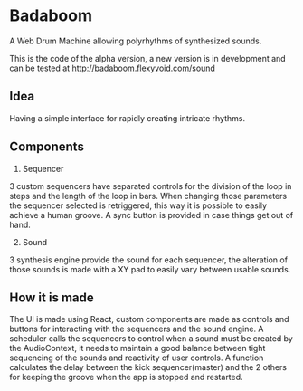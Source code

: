 # Badaboom
A Web Drum Machine allowing polyrhythms of synthesized sounds.

This is the code of the alpha version, a new version is in development and can be tested at http://badaboom.flexyvoid.com/sound

## Idea
Having a simple interface for rapidly creating intricate rhythms.

## Components

1. Sequencer

3 custom sequencers have separated controls for the division of the loop in steps and the length of the loop in bars.
When changing those parameters the sequencer selected is retriggered, this way it is possible to easily achieve a human groove.
A sync button is provided in case things get out of hand.

2. Sound

3 synthesis engine provide the sound for each sequencer, the alteration of those sounds is made with a XY pad to easily vary between usable sounds.

## How it is made

The UI is made using React, custom components are made as controls and buttons for interacting with the sequencers and the sound engine.
A scheduler calls the sequencers to control when a sound must be created by the AudioContext, it needs to maintain a good balance between tight sequencing of the sounds and reactivity of user controls.
A function calculates the delay between the kick sequencer(master) and the 2 others for keeping the groove when the app is stopped and restarted.
